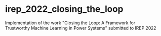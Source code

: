 # irep_2022_closing_the_loop
Implementation of the work "Closing the Loop: A Framework for Trustworthy Machine Learning in Power Systems" submitted to IREP 2022
